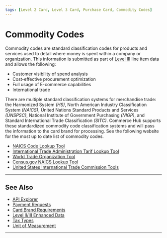 ```yaml
---
tags: [Level 2 Card, Level 3 Card, Purchase Card, Commodity Codes]
---
```


# Commodity Codes

Commodity codes are standard classification codes for products and services used to detail where money is spent within a company or organization. This information is submitted as part of [Level III](?path=docs/Resources/Guides/Level23/Level23.md) line item data and allows the following:

- Customer visibility of spend analysis
- Cost-effective procurement optimization
- Full usage of E-commerce capabilities
- International trade

There are multiple standard classification systems for merchandise trade: the Harmonized System _(HS)_, North American Industry Classification System _(NAICS)_, United Nations Standard Products and Services _(UNSPSC)_, National Institute of Government Purchasing _(NIGP)_, and Standard International Trade Classification _(SITC)_. Commerce Hub supports these standardized commodity code classification systems and will pass the information to the card brand for processing. See the following website for the most up to date list of commodity codes.

- [NAICS Code Lookup Tool](https://www.unspsc.org/)
- [International Trade Administration Tarif Lookup Tool](https://www.trade.gov/customs-info-database-user-guide)
- [World Trade Organization Tool](https://www.wcotradetools.org/en)
- [Census.gov NAICS Lookup Tool](https://www.census.gov/naics/)
- [United States International Trade Commission Tools](https://dataweb.usitc.gov/classification)

---

## See Also

- [API Explorer](../api/?type=post&path=/payments/v1/charges)
- [Payment Requests](?path=docs/Resources/API-Documents/Payments/Payments.md)
- [Card Brand Requirements](?path=docs/Resources/Guides/Level23/Level23-Brand-Req.md)
- [Level II/III Enhanced Data](?path=docs/Resources/Guides/Level23/Level23.md)
- [Tax Types](?path=docs/Resources/Guides/Level23/Tax-Types.md)
- [Unit of Measurement](?path=docs/Resources/Guides/Level23/Unit-Measurement.md)

---
